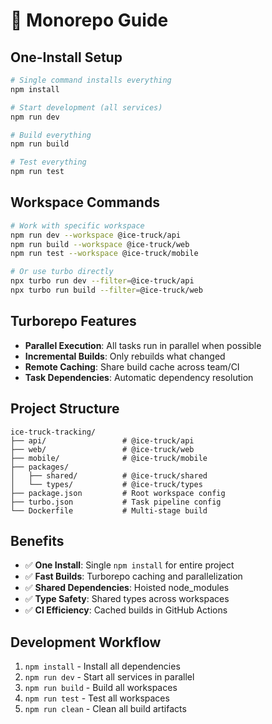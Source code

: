 # 🚀 Monorepo Guide

## One-Install Setup

```bash
# Single command installs everything
npm install

# Start development (all services)
npm run dev

# Build everything
npm run build

# Test everything
npm run test
```

## Workspace Commands

```bash
# Work with specific workspace
npm run dev --workspace @ice-truck/api
npm run build --workspace @ice-truck/web
npm run test --workspace @ice-truck/mobile

# Or use turbo directly
npx turbo run dev --filter=@ice-truck/api
npx turbo run build --filter=@ice-truck/web
```

## Turborepo Features

- **Parallel Execution**: All tasks run in parallel when possible
- **Incremental Builds**: Only rebuilds what changed
- **Remote Caching**: Share build cache across team/CI
- **Task Dependencies**: Automatic dependency resolution

## Project Structure

```
ice-truck-tracking/
├── api/                 # @ice-truck/api
├── web/                 # @ice-truck/web  
├── mobile/              # @ice-truck/mobile
├── packages/
│   ├── shared/          # @ice-truck/shared
│   └── types/           # @ice-truck/types
├── package.json         # Root workspace config
├── turbo.json           # Task pipeline config
└── Dockerfile           # Multi-stage build
```

## Benefits

- ✅ **One Install**: Single `npm install` for entire project
- ✅ **Fast Builds**: Turborepo caching and parallelization  
- ✅ **Shared Dependencies**: Hoisted node_modules
- ✅ **Type Safety**: Shared types across workspaces
- ✅ **CI Efficiency**: Cached builds in GitHub Actions

## Development Workflow

1. `npm install` - Install all dependencies
2. `npm run dev` - Start all services in parallel
3. `npm run build` - Build all workspaces
4. `npm run test` - Test all workspaces
5. `npm run clean` - Clean all build artifacts